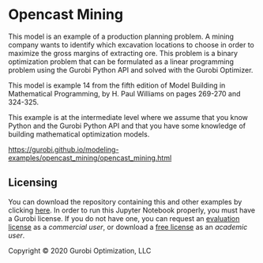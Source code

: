 # Opencast Mining

This model is an example of a production planning problem. A mining company wants to identify which excavation locations 
to choose in order to maximize the gross margins of extracting ore. This problem is a binary optimization problem that 
can be formulated as a linear programming problem using the Gurobi Python API and solved with the Gurobi Optimizer.

This model is example 14 from the fifth edition of Model Building in Mathematical Programming, by H. Paul Williams 
on pages 269-270 and 324-325.

This example is at the intermediate level where we assume that you know Python and the Gurobi Python API and that 
you have some knowledge of building mathematical optimization models.



https://gurobi.github.io/modeling-examples/opencast_mining/opencast_mining.html



## Licensing

You can download the repository containing this and other examples 
by clicking [here](https://github.com/Gurobi/modeling-examples/archive/master.zip). 
In order to run this Jupyter Notebook properly, you must have a Gurobi license. 
If you do not have one, you can request 
an [evaluation license](https://www.gurobi.com/downloads/request-an-evaluation-license/?utm_source=Github&utm_medium=website_JupyterME&utm_campaign=CommercialDataScience) 
as a *commercial user*, or download a [free license](https://www.gurobi.com/academia/academic-program-and-licenses/?utm_source=Github&utm_medium=website_JupyterME&utm_campaign=AcademicDataScience) as an *academic user*.


Copyright © 2020 Gurobi Optimization, LLC
